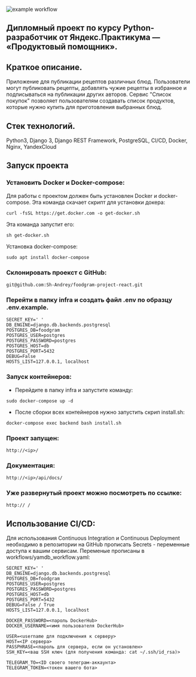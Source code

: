 ![example workflow](https://github.com/Sh-Andrey/foodgram-project-react/actions/workflows/yamdb_workflow.yaml/badge.svg)

## Дипломный проект по курсу Python-разработчик от Яндекс.Практикума — «Продуктовый помощник».
## Краткое описание.
Приложение для публикации рецептов различных блюд. Пользователи могут публиковать рецепты, добавлять чужие рецепты в избранное и подписываться на публикации других авторов. Сервис "Список покупок" позволяет пользователям создавать список продуктов, которые нужно купить для приготовления выбранных блюд.

## Стек технологий.
Python3, Django 3, Django REST Framework, PostgreSQL,
CI/CD, Docker, Nginx, YandexCloud

## Запуск проекта
### Установить Docker и Docker-compose:
Для работы с проектом должен быть установлен Docker и docker-compose. Эта команда скачает скрипт для установки докера:
```
curl -fsSL https://get.docker.com -o get-docker.sh
```
Эта команда запустит его:
```
sh get-docker.sh
```
Установка docker-compose:
```
sudo apt install docker-compose
```

### Склонировать проекст с GitHub:
```
git@github.com:Sh-Andrey/foodgram-project-react.git
```

### Перейти в папку infra и создать файл .env по образцу .env.example.
```
SECRET_KEY=' '
DB_ENGINE=django.db.backends.postgresql
POSTGRES_DB=foodgram
POSTGRES_USER=postgres
POSTGRES_PASSWORD=postgres
POSTGRES_HOST=db
POSTGRES_PORT=5432
DEBUG=False
HOSTS_LIST=127.0.0.1, localhost
```
### Запуск контейнеров:
- Перейдите в папку infra и запустите команду:
```
sudo docker-compose up -d
```
- После сборки всех контейнеров нужно запустить скрип install.sh:
```
docker-compose exec backend bash install.sh
```
### Проект запущен:
```
http://<ip>/
```
### Документация:
```
http://<ip>/api/docs/
```

### Уже развернутый проект можно посмотреть по ссылке:
```
http:// /
```

## Использование CI/CD:
Для использования Continuous Integration и Continuous Deployment необходимо в репозитории на GitHub прописать Secrets - переменные доступа к вашим сервисам. Переменые прописаны в workflows/yamdb_workflow.yaml:
```
SECRET_KEY=' '
DB_ENGINE=django.db.backends.postgresql
POSTGRES_DB=foodgram
POSTGRES_USER=postgres
POSTGRES_PASSWORD=postgres
POSTGRES_HOST=db
POSTGRES_PORT=5432
DEBUG=False / True
HOSTS_LIST=127.0.0.1, localhost

DOCKER_PASSWORD=<пароль DockerHub>
DOCKER_USERNAME=<имя пользователя DockerHub>

USER=<username для подключения к серверу>
HOST=<IP сервера>
PASSPHRASE=<пароль для сервера, если он установлен>
SSH_KEY=<ваш SSH ключ (для получения команда: cat ~/.ssh/id_rsa)>

TELEGRAM_TO=<ID своего телеграм-аккаунта>
TELEGRAM_TOKEN=<токен вашего бота>
```
